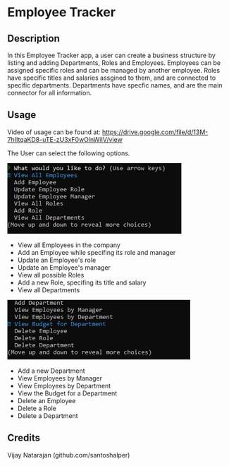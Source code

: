 # Employee Tracker

## Description

In this Employee Tracker app, a user can create a business structure by listing and adding Departments, Roles and Employees. Employees can be assigned specific roles and can be managed by another employee. Roles have specific titles and salaries assgined to them, and are connected to specific departments. Departments have specfic names, and are the main connector for all information.

## Usage

Video of usage can be found at: https://drive.google.com/file/d/13M-7hIItqaKD8-uTE-zU3xF0wOlnWiIV/view

The User can select the following options.

![example1](./assets/img/Capture1.PNG)
* View all Employees in the company
* Add an Employee while specifing its role and manager
* Update an Employee's role
* Update an Employee's manager
* View all possible Roles
* Add a new Role, specifing its title and salary
* View all Departments

![example2](./assets/img/Capture2.PNG)
* Add a new Department
* View Employees by Manager
* View Employees by Department
* View the Budget for a Department
* Delete an Employee
* Delete a Role
* Delete a Department

## Credits

Vijay Natarajan (github.com/santoshalper)
